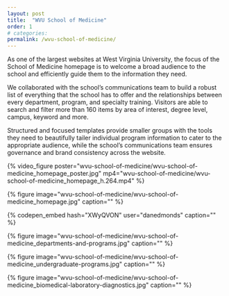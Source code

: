 ```yaml
---
layout: post
title:  "WVU School of Medicine"
order: 1
# categories: 
permalink: /wvu-school-of-medicine/
---
```


As one of the largest websites at West Virginia University, the focus of the School of Medicine homepage is to welcome a broad audience to the school and efficiently guide them to the information they need.

We collaborated with the school’s communications team to build a robust list of everything that the school has to offer and the relationships between every department, program, and specialty training. Visitors are able to search and filter more than 160 items by area of interest, degree level, campus, keyword and more.

Structured and focused templates provide smaller groups with the tools they need to beautifully tailer individual program information to cater to the appropriate audience, while the school’s communications team ensures governance and brand consistency across the website.

{% video_figure poster="wvu-school-of-medicine/wvu-school-of-medicine_homepage_poster.jpg" mp4="wvu-school-of-medicine/wvu-school-of-medicine_homepage_h.264.mp4" %}

{% figure image="wvu-school-of-medicine/wvu-school-of-medicine_homepage.jpg" caption="" %}

{% codepen_embed hash="XWyQVON" user="danedmonds" caption="" %}

{% figure image="wvu-school-of-medicine/wvu-school-of-medicine_departments-and-programs.jpg" caption="" %}

{% figure image="wvu-school-of-medicine/wvu-school-of-medicine_undergraduate-programs.jpg" caption="" %}

{% figure image="wvu-school-of-medicine/wvu-school-of-medicine_biomedical-laboratory-diagnostics.jpg" caption="" %}
